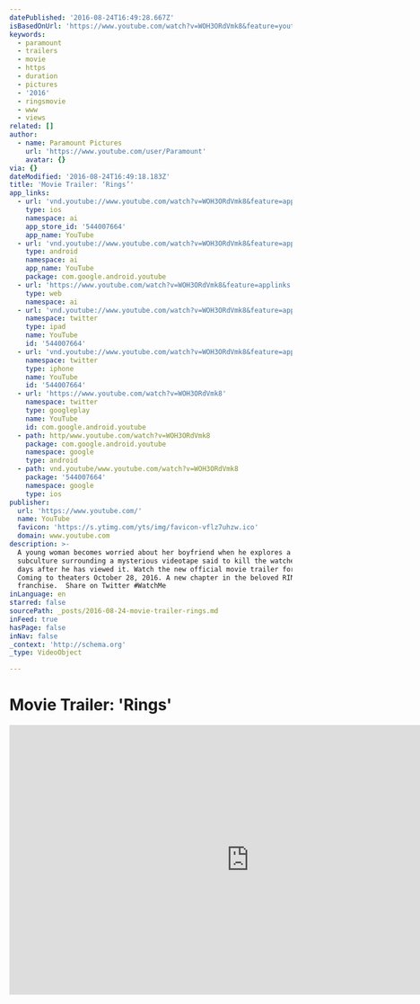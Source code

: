 ```yaml
---
datePublished: '2016-08-24T16:49:28.667Z'
isBasedOnUrl: 'https://www.youtube.com/watch?v=WOH3ORdVmk8&feature=youtu.be'
keywords:
  - paramount
  - trailers
  - movie
  - https
  - duration
  - pictures
  - '2016'
  - ringsmovie
  - www
  - views
related: []
author:
  - name: Paramount Pictures
    url: 'https://www.youtube.com/user/Paramount'
    avatar: {}
via: {}
dateModified: '2016-08-24T16:49:18.183Z'
title: 'Movie Trailer: ‘Rings’'
app_links:
  - url: 'vnd.youtube://www.youtube.com/watch?v=WOH3ORdVmk8&feature=applinks'
    type: ios
    namespace: ai
    app_store_id: '544007664'
    app_name: YouTube
  - url: 'vnd.youtube://www.youtube.com/watch?v=WOH3ORdVmk8&feature=applinks'
    type: android
    namespace: ai
    app_name: YouTube
    package: com.google.android.youtube
  - url: 'https://www.youtube.com/watch?v=WOH3ORdVmk8&feature=applinks'
    type: web
    namespace: ai
  - url: 'vnd.youtube://www.youtube.com/watch?v=WOH3ORdVmk8&feature=applinks'
    namespace: twitter
    type: ipad
    name: YouTube
    id: '544007664'
  - url: 'vnd.youtube://www.youtube.com/watch?v=WOH3ORdVmk8&feature=applinks'
    namespace: twitter
    type: iphone
    name: YouTube
    id: '544007664'
  - url: 'https://www.youtube.com/watch?v=WOH3ORdVmk8'
    namespace: twitter
    type: googleplay
    name: YouTube
    id: com.google.android.youtube
  - path: http/www.youtube.com/watch?v=WOH3ORdVmk8
    package: com.google.android.youtube
    namespace: google
    type: android
  - path: vnd.youtube/www.youtube.com/watch?v=WOH3ORdVmk8
    package: '544007664'
    namespace: google
    type: ios
publisher:
  url: 'https://www.youtube.com/'
  name: YouTube
  favicon: 'https://s.ytimg.com/yts/img/favicon-vflz7uhzw.ico'
  domain: www.youtube.com
description: >-
  A young woman becomes worried about her boyfriend when he explores a dark
  subculture surrounding a mysterious videotape said to kill the watcher seven
  days after he has viewed it. Watch the new official movie trailer for Rings!
  Coming to theaters October 28, 2016. A new chapter in the beloved RING horror
  franchise.  Share on Twitter #WatchMe
inLanguage: en
starred: false
sourcePath: _posts/2016-08-24-movie-trailer-rings.md
inFeed: true
hasPage: false
inNav: false
_context: 'http://schema.org'
_type: VideoObject

---
```

# Movie Trailer: 'Rings'

<iframe src="https://cdn.embedly.com/widgets/media.html?src=https%3A%2F%2Fwww.youtube.com%2Fembed%2FWOH3ORdVmk8%3Ffeature%3Doembed&amp;url=http%3A%2F%2Fwww.youtube.com%2Fwatch%3Fv%3DWOH3ORdVmk8&amp;image=https%3A%2F%2Fi.ytimg.com%2Fvi%2FWOH3ORdVmk8%2Fhqdefault.jpg&amp;key=b7d04c9b404c499eba89ee7072e1c4f7&amp;type=text%2Fhtml&amp;schema=youtube" width="854" height="480" scrolling="no" frameborder="0" allowfullscreen="" style=""></iframe>